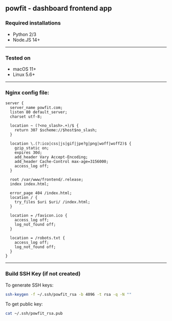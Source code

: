 ## powfit - dashboard frontend app

### Required installations

- Python 2/3
- Node.JS 14+

---

### Tested on

- macOS 11+
- Linux 5.6+

---

### Nginx config file:

```nginx
server {
  server_name powfit.com;
  listen 80 default_server;
  charset utf-8;

  location ~ (?<no_slash>.+)/$ {
    return 307 $scheme://$host$no_slash;
  }

  location \.(?:ico|css|js|gif|jpe?g|png|woff|woff2)$ {
    gzip_static on;
    expires 30d;
    add_header Vary Accept-Encoding;
    add_header Cache-Control max-age=3156000;
    access_log off;
  }

  root /var/www/frontend/.release;
  index index.html;

  error_page 404 /index.html;
  location / {
    try_files $uri $uri/ /index.html;
  }

  location = /favicon.ico {
    access_log off;
    log_not_found off;
  }

  location = /robots.txt {
    access_log off;
    log_not_found off;
  }
}
```

---

### Build SSH Key (if not created)

To generate SSH keys:

```bash
ssh-keygen -f ~/.ssh/powfit_rsa -b 4096 -t rsa -q -N ""
```

To get public key:

```bash
cat ~/.ssh/powfit_rsa.pub
```
